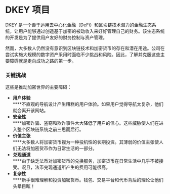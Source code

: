 # DKEY 项目

DKEY 是一个善于运用去中心化金融（DeFi）和区块链技术潜力的金融生态系统，让用户能够通过创造基于加密的被动收入来好好管理自己的财务。该生态系统的开发是为了提供用户友好的财务控制与资产管理。

然而，大多数人仍然没有意识到区块链技术和加密货币的存在和潜在用途。公司在尝试实施大规模的数字资产采用时面临不少挑战和风险。因此，了解并克服这些主要障碍就是走向成功之路的第一步。



### 关键挑战&#x20;

这些是推动加密世界的主要障碍：

* **用户体验**\
  ****不直观的导航设计产生糟糕的用户体验。如果用户觉得导航太复杂，他们就会离开该网站。
* **安全性**\
  ****加密诈骗、盗窃和欺诈事件大大降低了用户的信心。这些威胁使人们在进入整个区块链系统之前三思而后行。
* **价值主张**\
  ****大多数人将加密货币视为一种投机性的长期投资。其薄弱的价值主张使人们无法将加密货币作为日常生活的一部分。
* **兑现通道**\
  ****由于缺乏法币对加密货币的兑换服务，加密货币在日常生活中几乎不被接受。况且，法币兑现通道所产生的费用可能很高。
* **复杂性**\
  ****新手很难理解和投资加密货币。钱包、交易平台和代币背后的理论让他们头晕目眩！



